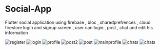 # Social-App
Flutter social application using firebase , bloc , sharedprefrences , cloud firestore
login and signup screen , user can login , post , chat and edit his information 

![register](https://user-images.githubusercontent.com/77443413/128644134-5a39806f-5fde-4b5f-93c4-38499ab3bce0.jpeg)
![login](https://user-images.githubusercontent.com/77443413/128644136-2bfbb59c-31f1-4ec7-9f8f-97ba476ef275.jpeg)
![profile](https://user-images.githubusercontent.com/77443413/128642327-c3ffb915-762d-409d-a73f-547b360ef315.jpeg)
![post2](https://user-images.githubusercontent.com/77443413/128642328-4da3118e-bad8-45d1-8ed9-0440f78014d5.jpeg)
![post](https://user-images.githubusercontent.com/77443413/128642330-b83727be-92ac-4cca-8979-0656a39164bc.jpeg)
![mainprofile](https://user-images.githubusercontent.com/77443413/128642332-7c19a3e0-e082-4ea0-a3bc-26fcdb15947f.jpeg)
![chats](https://user-images.githubusercontent.com/77443413/128642335-5af899be-a891-4c00-8fc3-b2531b08d81e.jpeg)
![chats](https://user-images.githubusercontent.com/77443413/128642433-8f71ec30-037c-4cbe-91c3-0a552ce11613.jpeg)


